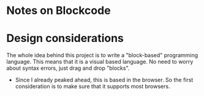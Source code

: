 # Notes on Blockcode

# Design considerations

The whole idea behind this project is to write a "block-based" programming
language. This means that it is a visual based language. No need to worry about
syntax errors, just drag and drop "blocks".

- Since I already peaked ahead, this is based in the browser. So the first
   consideration is to make sure that it supports most browsers.
